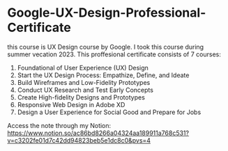 # Google-UX-Design-Professional-Certificate

this course is UX Design course by Google. I took this course during summer vecation 2023. This proffesional certificate consists of 7 courses:
1) Foundational of User Experience (UX) Design
2) Start the UX Design Process: Empathize, Define, and Ideate
3) Build Wireframes and Low-Fidelity Prototypes
4) Conduct UX Research and Test Early Concepts
5) Create High-fidelity Designs and Prototypes
6) Responsive Web Design in Adobe XD
7) Design a User Experience for Social Good and Prepare for Jobs

Access the note through my Notion: https://www.notion.so/ac86bd8266a04324aa189911a768c531?v=c3202fe01d7c42dd94823beb5e1dc8c0&pvs=4
